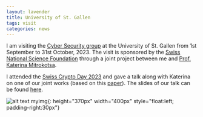 ```yaml
---
layout: lavender
title: University of St. Gallen
tags: visit
categories: news
---
```


I am visiting the [Cyber Security group](https://cybersecurity.unisg.ch) at the University of St. Gallen from 1st September to 31st October, 2023. The visit is sponsored by the [Swiss National Science Foundation](https://www.snf.ch/en) through a joint project between me and [Prof. Katerina Mitrokotsa](https://www.cse.chalmers.se/~aikmitr/).

I attended the [Swiss Crypto Day 2023](https://swisscryptoday.github.io/2023/) and gave a talk along with Katerina on one of our joint works (based on this [paper](https://link.springer.com/article/10.1007/s00145-023-09458-2)). The slides of our talk can be found [here](https://drive.google.com/file/d/1NJac4_DFZe00t4nTUfkZW6VCC-FdWMW8/view?usp=share_link).

![alt text myimg](https://github.com/tapaspal9/homepage/assets/27273692/5634e64b-5514-4970-a573-6bedb5ebf464){: height="370px" width="400px" style="float:left; padding-right:30px"}
